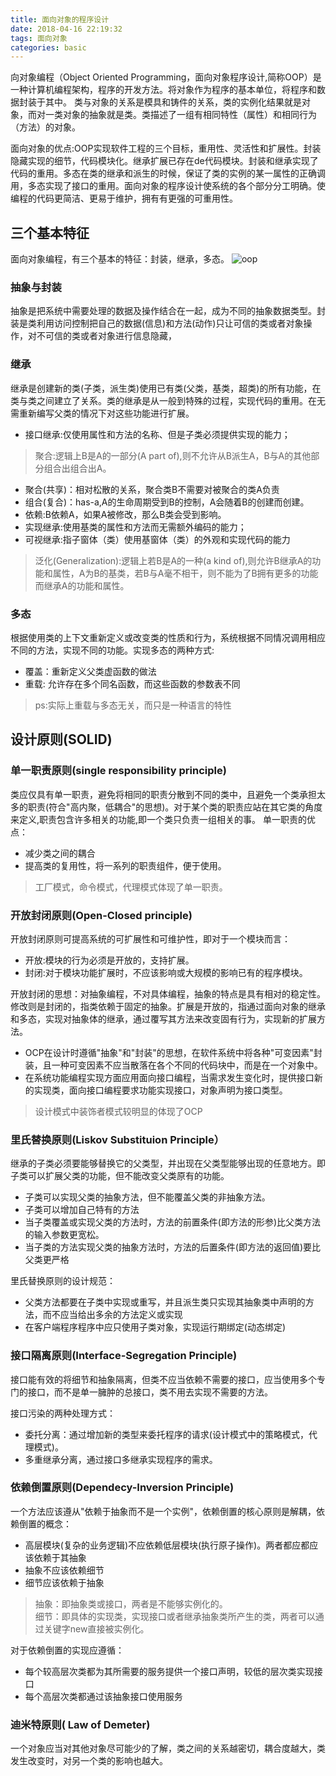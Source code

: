 ```yaml
---
title: 面向对象的程序设计
date: 2018-04-16 22:19:32
tags: 面向对象
categories: basic
---
```

向对象编程（Object Oriented Programming，面向对象程序设计,简称OOP）是一种计算机编程架构，程序的开发方法。将对象作为程序的基本单位，将程序和数据封装于其中。
类与对象的关系是模具和铸件的关系，类的实例化结果就是对象，而对一类对象的抽象就是类。类描述了一组有相同特性（属性）和相同行为（方法）的对象。

面向对象的优点:OOP实现软件工程的三个目标，重用性、灵活性和扩展性。封装隐藏实现的细节，代码模块化。继承扩展已存在de代码模块。封装和继承实现了代码的重用。多态在类的继承和派生的时候，保证了类的实例的某一属性的正确调用，多态实现了接口的重用。面向对象的程序设计使系统的各个部分分工明确。使编程的代码更简洁、更易于维护，拥有有更强的可重用性。
## 三个基本特征
面向对象编程，有三个基本的特征：封装，继承，多态。
![oop](https://github.com/vaniot-s/picture/blob/master/OOP/OOP-1.png?raw=true)
<!--more-->
### 抽象与封装
抽象是把系统中需要处理的数据及操作结合在一起，成为不同的抽象数据类型。封装是类利用访问控制把自己的数据(信息)和方法(动作)只让可信的类或者对象操作，对不可信的类或者对象进行信息隐藏，
### 继承
继承是创建新的类(子类，派生类)使用已有类(父类，基类，超类)的所有功能，在类与类之间建立了关系。类的继承是从一般到特殊的过程，实现代码的重用。在无需重新编写父类的情况下对这些功能进行扩展。
 - 接口继承:仅使用属性和方法的名称、但是子类必须提供实现的能力；
 > 聚合:逻辑上B是A的一部分(A part of),则不允许从B派生A，B与A的其他部分组合出组合出A。
- 聚合(共享)：相对松散的关系，聚合类B不需要对被聚合的类A负责
- 组合(复合)：has-a,A的生命周期受到B的控制，A会随着B的创建而创建。
- 依赖:B依赖A，如果A被修改，那么B类会受到影响。
 - 实现继承:使用基类的属性和方法而无需额外编码的能力；
 - 可视继承:指子窗体（类）使用基窗体（类）的外观和实现代码的能力

>泛化(Generalization):逻辑上若B是A的一种(a kind of),则允许B继承A的功能和属性，A为B的基类，若B与A毫不相干，则不能为了B拥有更多的功能而继承A的功能和属性。

### 多态
根据使用类的上下文重新定义或改变类的性质和行为，系统根据不同情况调用相应不同的方法，实现不同的功能。实现多态的两种方式:
  - 覆盖：重新定义父类虚函数的做法
  - 重载: 允许存在多个同名函数，而这些函数的参数表不同

>ps:实际上重载与多态无关，而只是一种语言的特性

## 设计原则(SOLID)
### 单一职责原则(single responsibility principle)
 类应仅具有单一职责，避免将相同的职责分散到不同的类中，且避免一个类承担太多的职责(符合"高内聚，低耦合"的思想)。对于某个类的职责应站在其它类的角度来定义,职责包含许多相关的功能,即一个类只负责一组相关的事。
   单一职责的优点：
   - 减少类之间的耦合
   - 提高类的复用性，将一系列的职责组件，便于使用。
   
>工厂模式，命令模式，代理模式体现了单一职责。

### 开放封闭原则(Open-Closed principle)
开放封闭原则可提高系统的可扩展性和可维护性，即对于一个模块而言：
- 开放:模块的行为必须是开放的，支持扩展。
- 封闭:对于模块功能扩展时，不应该影响或大规模的影响已有的程序模块。

开放封闭的思想：对抽象编程，不对具体编程，抽象的特点是具有相对的稳定性。修改则是封闭的，指类依赖于固定的抽象。扩展是开放的，指通过面向对象的继承和多态，实现对抽象体的继承，通过覆写其方法来改变固有行为，实现新的扩展方法。
- OCP在设计时遵循"抽象"和"封装"的思想，在软件系统中将各种"可变因素"封装，且一种可变因素不应当散落在各个不同的代码块中，而是在一个对象中。
- 在系统功能编程实现方面应用面向接口编程，当需求发生变化时，提供接口新的实现类，面向接口编程要求功能实现接口，对象声明为接口类型。

>设计模式中装饰者模式较明显的体现了OCP

### 里氏替换原则(Liskov Substituion Principle）
   继承的子类必须要能够替换它的父类型，并出现在父类型能够出现的任意地方。即子类可以扩展父类的功能，但不能改变父类原有的功能。
  - 子类可以实现父类的抽象方法，但不能覆盖父类的非抽象方法。
  - 子类可以增加自己特有的方法
  - 当子类覆盖或实现父类的方法时，方法的前置条件(即方法的形参)比父类方法的输入参数更宽松。
  - 当子类的方法实现父类的抽象方法时，方法的后置条件(即方法的返回值)要比父类更严格
 
里氏替换原则的设计规范：
 - 父类方法都要在子类中实现或重写，并且派生类只实现其抽象类中声明的方法，而不应当给出多余的方法定义或实现
 - 在客户端程序程序中应只使用子类对象，实现运行期绑定(动态绑定)
 
### 接口隔离原则(Interface-Segregation Principle)
接口能有效的将细节和抽象隔离，但类不应当依赖不需要的接口，应当使用多个专门的接口，而不是单一臃肿的总接口，类不用去实现不需要的方法。

接口污染的两种处理方式：
- 委托分离：通过增加新的类型来委托程序的请求(设计模式中的策略模式，代理模式)。
- 多重继承分离，通过接口多继承实现程序的需求。

### 依赖倒置原则(Dependecy-Inversion Principle)
一个方法应该遵从"依赖于抽象而不是一个实例"，依赖倒置的核心原则是解耦，依赖倒置的概念：
- 高层模块(复杂的业务逻辑)不应依赖低层模块(执行原子操作)。两者都应都应该依赖于其抽象
- 抽象不应该依赖细节
- 细节应该依赖于抽象

>抽象：即抽象类或接口，两者是不能够实例化的。                                        
细节：即具体的实现类，实现接口或者继承抽象类所产生的类，两者可以通过关键字new直接被实例化。

对于依赖倒置的实现应遵循：
- 每个较高层次类都为其所需要的服务提供一个接口声明，较低的层次类实现接口
- 每个高层次类都通过该抽象接口使用服务

### 迪米特原则( Law of Demeter)
一个对象应当对其他对象尽可能少的了解，类之间的关系越密切，耦合度越大，类发生改变时，对另一个类的影响也越大。

